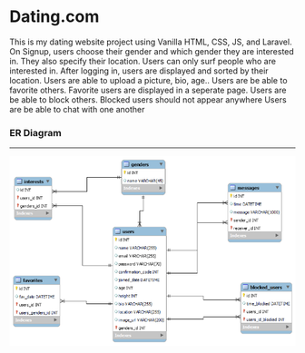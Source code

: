 <h1>Dating.com</h1>

This is my dating website project using Vanilla HTML, CSS, JS, and Laravel.
On Signup, users choose their gender and which gender they are interested in. They also specify their location.
Users can only surf people who are interested in.
After logging in, users are displayed and sorted by their location.
Users are able to upload a picture, bio, age..
Users are be able to favorite others. Favorite users are displayed in a seperate page.
Users are be able to block others. Blocked users should not appear anywhere
Users are be able to chat with one another


<h3>ER Diagram</h3>
<hr>
<img src = "database/er-diagram.png" />
